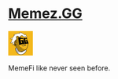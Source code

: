 # [Memez.GG](https://www.memez.gg/)

 <p> <img width="50px"height="50px" src="./assets/memez-logo.jpg" /></p> MemeFi like never seen before.

